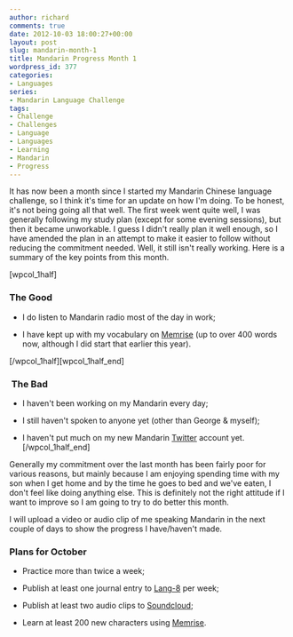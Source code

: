```yaml
---
author: richard
comments: true
date: 2012-10-03 18:00:27+00:00
layout: post
slug: mandarin-month-1
title: Mandarin Progress Month 1
wordpress_id: 377
categories:
- Languages
series:
- Mandarin Language Challenge
tags:
- Challenge
- Challenges
- Language
- Languages
- Learning
- Mandarin
- Progress
---
```


It has now been a month since I started my Mandarin Chinese language challenge, so I think it's time for an update on how I'm doing. To be honest, it's not being going all that well. The first week went quite well, I was generally following my study plan (except for some evening sessions), but then it became unworkable. I guess I didn't really plan it well enough, so I have amended the plan in an attempt to make it easier to follow without reducing the commitment needed. Well, it still isn't really working. Here is a summary of the key points from this month.

[wpcol_1half]


### The Good





	
  * I do listen to Mandarin radio most of the day in work;

	
  * I have kept up with my vocabulary on [Memrise](http://www.memrise.com) (up to over 400 words now, although I did start that earlier this year).


[/wpcol_1half][wpcol_1half_end]


###  The Bad





	
  * I haven't been working on my Mandarin every day;

	
  * I still haven't spoken to anyone yet (other than George & myself);

	
  * I haven't put much on my new Mandarin [Twitter](http://twitter.com/richard_p2_ZH) account yet.[/wpcol_1half_end]


Generally my commitment over the last month has been fairly poor for various reasons, but mainly because I am enjoying spending time with my son when I get home and by the time he goes to bed and we've eaten, I don't feel like doing anything else. This is definitely not the right attitude if I want to improve so I am going to try to do better this month.

I will upload a video or audio clip of me speaking Mandarin in the next couple of days to show the progress I have/haven't made.


### Plans for October





	
  * Practice more than twice a week;

	
  * Publish at least one journal entry to [Lang-8](http://lang-8.com) per week;

	
  * Publish at least two audio clips to [Soundcloud](http://soundcloud.com/);

	
  * Learn at least 200 new characters using [Memrise](http://www.memrise.com).


